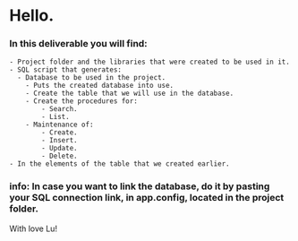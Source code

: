 # Hello.
### In this deliverable you will find:
    - Project folder and the libraries that were created to be used in it.
    - SQL script that generates:
      - Database to be used in the project.
        - Puts the created database into use.
        - Create the table that we will use in the database.
        - Create the procedures for:
            - Search.
            - List.
        - Maintenance of:
            - Create.
            - Insert.
            - Update.
            - Delete.
    - In the elements of the table that we created earlier.
           
### info: In case you want to link the database, do it by pasting your SQL connection link, in app.config, located in the project folder.

With love
Lu!
